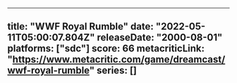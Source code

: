 
---
title: "WWF Royal Rumble"
date: "2022-05-11T05:00:07.804Z"
releaseDate: "2000-08-01"
platforms: ["sdc"]
score: 66
metacriticLink: "https://www.metacritic.com/game/dreamcast/wwf-royal-rumble"
series: []
---
